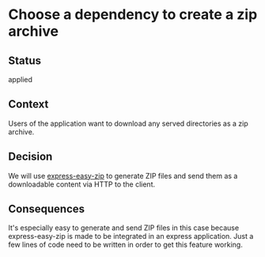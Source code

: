 # Choose a dependency to create a zip archive

## Status

applied

## Context

Users of the application want to download any served directories as a zip archive.

## Decision

We will use [express-easy-zip](https://www.npmjs.com/package/express-easy-zip) to generate ZIP files and send them as a downloadable content via HTTP to the client.

## Consequences

It's especially easy to generate and send ZIP files in this case because express-easy-zip is made to be integrated in an express application. Just a few lines of code need to be written in order to get this feature working.